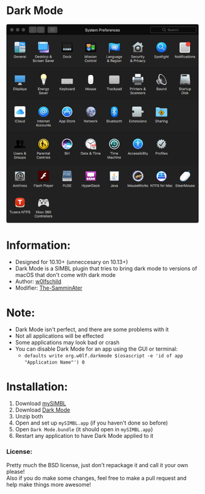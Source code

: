 # Dark Mode

![preview](preview.png) 

# Information:

- Designed for 10.10+ (unneccesary on 10.13+)
- Dark Mode is a SIMBL plugin that tries to bring dark mode to versions of macOS that don't come with dark mode
- Author: [w0lfschild](https://github.com/w0lfschild)
- Modifier: [The-SamminAter](https://github.com/The-SamminAter)

# Note:

- Dark Mode isn't perfect, and there are some problems with it
- Not all applications will be effected
- Some applications may look bad or crash
- You can disable Dark Mode for an app using the GUI or terminal:
    - `defaults write org.w0lf.darkmode $(osascript -e 'id of app "Application Name"') 0`

# Installation:

1. Download [mySIMBL](https://github.com/w0lfschild/app_updates/raw/master/mySIMBL/mySIMBL_master.zip)
2. Download [Dark Mode](https://github.com/The-SamminAter/DarkMode/blob/master/build/Dark%20Mode.bundle.zip)
3. Unzip both
4. Open and set up `mySIMBL.app` (if you haven't done so before)
6. Open `Dark Mode.bundle` (it should open in `mySIMBL.app`)
7. Restart any application to have Dark Mode applied to it
	
### License:
Pretty much the BSD license, just don't repackage it and call it your own please!    
Also if you do make some changes, feel free to make a pull request and help make things more awesome!
